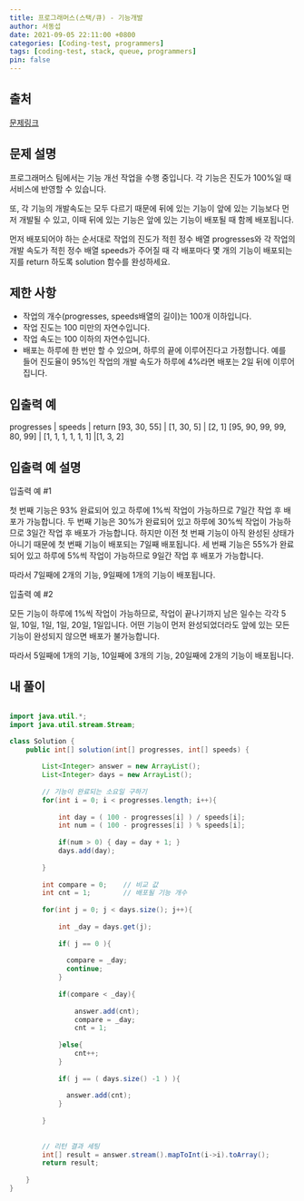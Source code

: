 ```yaml
---
title: 프로그래머스(스택/큐) - 기능개발
author: 서동섭
date: 2021-09-05 22:11:00 +0800
categories: [Coding-test, programmers]
tags: [coding-test, stack, queue, programmers]
pin: false
---
```


## 출처

<a target="_blank" href="https://programmers.co.kr/learn/courses/30/lessons/42586">문제링크</a>

## 문제 설명

프로그래머스 팀에서는 기능 개선 작업을 수행 중입니다. 각 기능은 진도가 100%일 때 서비스에 반영할 수 있습니다.

또, 각 기능의 개발속도는 모두 다르기 때문에 뒤에 있는 기능이 앞에 있는 기능보다 먼저 개발될 수 있고, 이때 뒤에 있는 기능은 앞에 있는 기능이 배포될 때 함께 배포됩니다.

먼저 배포되어야 하는 순서대로 작업의 진도가 적힌 정수 배열 progresses와 각 작업의 개발 속도가 적힌 정수 배열 speeds가 주어질 때 각 배포마다 몇 개의 기능이 배포되는지를 return 하도록 solution 함수를 완성하세요.

## 제한 사항

- 작업의 개수(progresses, speeds배열의 길이)는 100개 이하입니다.
- 작업 진도는 100 미만의 자연수입니다.
- 작업 속도는 100 이하의 자연수입니다.
- 배포는 하루에 한 번만 할 수 있으며, 하루의 끝에 이루어진다고 가정합니다. 예를 들어 진도율이 95%인 작업의 개발 속도가 하루에 4%라면 배포는 2일 뒤에 이루어집니다.

## 입출력 예

progresses |	speeds	| return
[93, 30, 55] |	[1, 30, 5] |	[2, 1]
[95, 90, 99, 99, 80, 99] |	[1, 1, 1, 1, 1, 1]	|[1, 3, 2]

## 입출력 예 설명

입출력 예 #1

첫 번째 기능은 93% 완료되어 있고 하루에 1%씩 작업이 가능하므로 7일간 작업 후 배포가 가능합니다.
두 번째 기능은 30%가 완료되어 있고 하루에 30%씩 작업이 가능하므로 3일간 작업 후 배포가 가능합니다. 하지만 이전 첫 번째 기능이 아직 완성된 상태가 아니기 때문에 첫 번째 기능이 배포되는 7일째 배포됩니다.
세 번째 기능은 55%가 완료되어 있고 하루에 5%씩 작업이 가능하므로 9일간 작업 후 배포가 가능합니다.

따라서 7일째에 2개의 기능, 9일째에 1개의 기능이 배포됩니다.

입출력 예 #2

모든 기능이 하루에 1%씩 작업이 가능하므로, 작업이 끝나기까지 남은 일수는 각각 5일, 10일, 1일, 1일, 20일, 1일입니다. 어떤 기능이 먼저 완성되었더라도 앞에 있는 모든 기능이 완성되지 않으면 배포가 불가능합니다.

따라서 5일째에 1개의 기능, 10일째에 3개의 기능, 20일째에 2개의 기능이 배포됩니다.

## 내 풀이

```java

import java.util.*;
import java.util.stream.Stream;

class Solution {
    public int[] solution(int[] progresses, int[] speeds) {
       
        List<Integer> answer = new ArrayList();
        List<Integer> days = new ArrayList();
        
        // 기능이 완료되는 소요일 구하기
        for(int i = 0; i < progresses.length; i++){
            
            int day = ( 100 - progresses[i] ) / speeds[i];
            int num = ( 100 - progresses[i] ) % speeds[i];
       
            if(num > 0) { day = day + 1; }            
            days.add(day);
            
        }        
        
        int compare = 0;    // 비교 값
        int cnt = 1;        // 배포될 기능 개수
        
        for(int j = 0; j < days.size(); j++){
        
            int _day = days.get(j);          
            
            if( j == 0 ){
          
              compare = _day;
              continue;
            }             
           
            if(compare < _day){
               
                answer.add(cnt);
                compare = _day;
                cnt = 1;
                
            }else{          
                cnt++;
            }
            
            if( j == ( days.size() -1 ) ){
            
              answer.add(cnt);
            } 
            
        }
                
        
        // 리턴 결과 세팅
        int[] result = answer.stream().mapToInt(i->i).toArray();          
        return result;
        
    }
}
```


